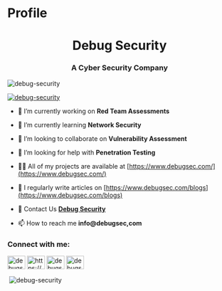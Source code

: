 # Profile
<h1 align="center">Debug Security</h1>
<h3 align="center">A Cyber Security Company</h3>
<p align="left"> <img src="https://komarev.com/ghpvc/?username=debug-security&label=Profile%20views&color=0e75b6&style=flat" alt="debug-security" /> </p>
<p align="left"> <a href="https://github.com/ryo-ma/github-profile-trophy"><img src="https://github-profile-trophy.vercel.app/?username=debug-security" alt="debug-security" /></a> </p>

<p align="left"> <a href="[https://www.debugsec.com/services](https://www.debugsec.com/services)" target="blank"></a> </p>

- 🔭 I’m currently working on **Red Team Assessments**

- 🌱 I’m currently learning **Network Security**

- 👯 I’m looking to collaborate on **Vulnerability Assessment**

- 🤝 I’m looking for help with **Penetration Testing**

- 👨‍💻 All of my projects are available at [https://www.debugsec.com/](https://www.debugsec.com/)

- 📝 I regularly write articles on [https://www.debugsec.com/blogs](https://www.debugsec.com/blogs)

- 💬 Contact Us <a href="https://www.debugsec.com/contact-us" target="blank">**Debug Security**</a>

- 📫 How to reach me **info@debugsec,com**

<h3 align="left">Connect with me:</h3>
<p align="left">
<a href="https://twitter.com/debugsecurities" target="blank"><img align="center" src="https://raw.githubusercontent.com/rahuldkjain/github-profile-readme-generator/master/src/images/icons/Social/twitter.svg" alt="debugsecurities" height="30" width="40" /></a>
<a href="https://linkedin.com/in/https://www.linkedin.com/company/debugsec" target="blank"><img align="center" src="https://raw.githubusercontent.com/rahuldkjain/github-profile-readme-generator/master/src/images/icons/Social/linked-in-alt.svg" alt="https://www.linkedin.com/company/debugsec" height="30" width="40" /></a>
<a href="https://fb.com/debugsec" target="blank"><img align="center" src="https://raw.githubusercontent.com/rahuldkjain/github-profile-readme-generator/master/src/images/icons/Social/facebook.svg" alt="debugsec" height="30" width="40" /></a>
<a href="https://instagram.com/debugsecurityltd" target="blank"><img align="center" src="https://raw.githubusercontent.com/rahuldkjain/github-profile-readme-generator/master/src/images/icons/Social/instagram.svg" alt="debugsecurityltd" height="30" width="40" /></a>
</p>

<p>&nbsp;<img align="center" src="https://github-readme-stats.vercel.app/api?username=debug-security&show_icons=true&locale=en" alt="debug-security" /></p>
